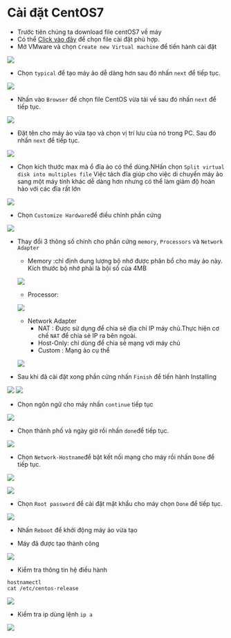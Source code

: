 
# Cài đặt CentOS7

- Trước tiên chúng ta download file centOS7 về máy 
- Có thể [Click vào đây](http://isoredirect.centos.org/centos/7/isos/x86_64) để chọn file cài đặt phù hợp.
- Mở VMware và chọn `Create new Virtual machine` để tiến hành cài đặt 

![](../images/CentOS7/createnewmachine.png)
- Chọn `typical` để tạo máy ảo dễ dàng hơn sau đó nhấn `next` để tiếp tục.

![](../images/CentOS7/typical.png)

- Nhấn vào `Browser` để chọn file CentOS vừa tải về sau đó nhấn `next` để tiếp tục.

![](../images/CentOS7/chonfile.png)

- Đặt tên cho máy ảo vừa tạo và chọn vị trí lưu của nó trong PC. Sau đó nhấn `next` để tiếp tục.

![](../images/CentOS7/rename.png)

- Chọn kích thước max mà ổ đĩa ảo có thể dùng.NHấn chọn `Split virtual disk into multiples file` Việc tách đĩa giúp cho việc di chuyển máy ảo sang một máy tính khác dễ dàng hơn nhưng có thể làm giảm độ hoàn hảo với các đĩa rất lớn

![](../images/CentOS7/choosekichthuoc.png)

- Chọn `Customize Hardware`để điều chỉnh phần cứng 

![](../images/CentOS7/tuychinhphancung.png)

- Thay đổi 3 thông số chính cho phần cứng `memory`, `Processors` và `Network Adapter`
    - Memory :chỉ định dung lượng bộ nhớ được phân bổ cho máy ảo này. Kích thước bộ nhớ phải là bội số của 4MB

    ![](../images/CentOS7/memory.png)

    - Processor: 

    ![](../images/CentOS7/procesors.png)

    - Network Adapter 
        - NAT : Được sử dụng để chia sẻ địa chỉ IP máy chủ.Thực hiện cơ chế `NAT` để chia sẻ IP ra bên ngoài.
        - Host-Only: chỉ dùng để chia sẻ mạng với máy chủ 
        - Custom : Mạng ảo cụ thể

    ![](../images/CentOS7/network.png)

- Sau khi đã cài đặt xong phần cứng nhấn `Finish` để tiến hành Installing 

![](../images/CentOS7/installing.png)
![](../images/CentOS7/installingg.png)

- Chọn ngôn ngữ cho máy nhấn `continue` tiếp tục

![](../images/CentOS7/language.png)

- Chọn thành phố và ngày giờ rồi nhấn `done`để tiếp tục.

![](../images/CentOS7/datetime.png)

- Chọn `Network-Hostname`để bật kết nối mạng cho máy rồi nhấn `Done` để tiếp tục.

![](../images/CentOS7/network_hostname.png)

![](../images/CentOS7/on.png)

- Chọn `Root password` để cài đặt mật khẩu cho máy chọn `Done` để tiếp tục.

![](../images/CentOS7/pass.png)

- Nhấn `Reboot` để khởi động máy ảo vừa tạo

- Máy đã được tạo thành công 

![](../images/CentOS7/donee.png)


- Kiểm tra thông tin hệ điều hành 

 ```
 hostnamectl
 cat /etc/centos-release
 ```
 ![](../images/CentOS7/check.png)

 - Kiểm tra ip dùng lệnh `ip a` 

 ![](../images/CentOS7/ip.png)